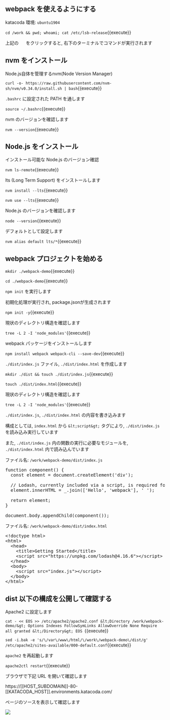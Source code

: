 ## webpack を使えるようにする

katacoda 環境: `ubuntu1904`

`cd /work && pwd; whoami; cat /etc/lsb-release`{{execute}}

上記の <img src='https://i.gyazo.com/b1360ae66c0324fa407acb121d67ad48.png' width=15px> をクリックすると, 右下のターミナルでコマンドが実行されます

## nvm をインストール

Node.js自体を管理するnvm(Node Version Manager)

`curl -o- https://raw.githubusercontent.com/nvm-sh/nvm/v0.34.0/install.sh | bash`{{execute}}

`.bashrc` に設定された PATH を通します

`source ~/.bashrc`{{execute}}

nvm のバージョンを確認します

`nvm --version`{{execute}}

## Node.js をインストール

インストール可能な Node.js のバージョン確認

`nvm ls-remote`{{execute}}

lts (Long Term Support) をインストールします

`nvm install --lts`{{execute}}

`nvm use --lts`{{execute}}

Node.js のバージョンを確認します

`node --version`{{execute}}

デフォルトとして設定します

`nvm alias default lts/*`{{execute}}

## webpack プロジェクトを始める

`mkdir ./webpack-demo`{{execute}}

`cd ./webpack-demo`{{execute}}

`npm init` を実行します

初期化処理が実行され, package.jsonが生成されます

`npm init -y`{{execute}}

現状のディレクトリ構造を確認します

`tree -L 2 -I 'node_modules'`{{execute}}

webpack パッケージをインストールします

`npm install webpack webpack-cli --save-dev`{{execute}}

`./dist/index.js` ファイル, `./dist/index.html` を作成します

`mkdir ./dist && touch ./dist/index.js`{{execute}}

`touch ./dist/index.html`{{execute}}

現状のディレクトリ構造を確認します

`tree -L 2 -I 'node_modules'`{{execute}}

`./dist/index.js`, `./dist/index.html` の内容を書き込みます

構成としては, `index.html` から `&lt;script&gt;` タグにより, `./dist/index.js` を読み込み実行しています

また, `./dist/index.js` 内の関数の実行に必要なモジュールを, `./dist/index.html` 内で読み込んでいます

ファイル名: `/work/webpack-demo/dist/index.js`

<pre class="file" data-filename="/work/webpack-demo/dist/index.js" data-target="replace">
function component() {
  const element = document.createElement('div');

  // Lodash, currently included via a script, is required for this line to work
  element.innerHTML = _.join(['Hello', 'webpack'], ' ');

  return element;
}

document.body.appendChild(component());
</pre>

ファイル名: `/work/webpack-demo/dist/index.html`

<pre class="file" data-filename="/work/webpack-demo/dist/index.html" data-target="replace">
&lt;!doctype html&gt;
&lt;html&gt;
  &lt;head&gt;
    &lt;title&gt;Getting Started&lt;/title&gt;
    &lt;script src="https://unpkg.com/lodash@4.16.6"&gt;&lt;/script&gt;
  &lt;/head&gt;
  &lt;body&gt;
    &lt;script src="index.js"&gt;&lt;/script&gt;
  &lt;/body&gt;
&lt;/html&gt;
</pre>

## dist 以下の構成を公開して確認する

Apache2 に設定します

`cat - << EOS >> /etc/apache2/apache2.conf
&lt;Directory /work/webpack-demo/&gt;
        Options Indexes FollowSymLinks
        AllowOverride None
        Require all granted
&lt;/Directory&gt;
EOS
`{{execute}}

`sed -i.bak -e 's/\/var\/www\/html/\/work\/webpack-demo\/dist/g' /etc/apache2/sites-available/000-default.conf`{{execute}}

`apache2` を再起動します

`apache2ctl restart`{{execute}}

ブラウザで下記 URL を開いて確認します

https://[[HOST_SUBDOMAIN]]-80-[[KATACODA_HOST]].environments.katacoda.com/

ページのソースを表示して確認します

![](https://i.gyazo.com/f7b33664971e5dcc125f304ba2d1d0e7.png)

